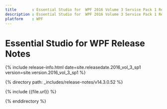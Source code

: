 ```yaml
---
title       : Essential Studio for  WPF 2016 Volume 3 Service Pack 1 Release Notes
description : Essential Studio for  WPF 2016 Volume 3 Service Pack 1 Release Notes
platform    : WPF
---
```


# Essential Studio for  WPF Release Notes 

{% include release-info.html date=site.releasedate.2016_vol_3_sp1 version=site.version.2016_vol_3_sp1 %} 

{% directory path: _includes/release-notes/v14.3.0.52 %}

{% include {{file.url}} %}

{% enddirectory %}